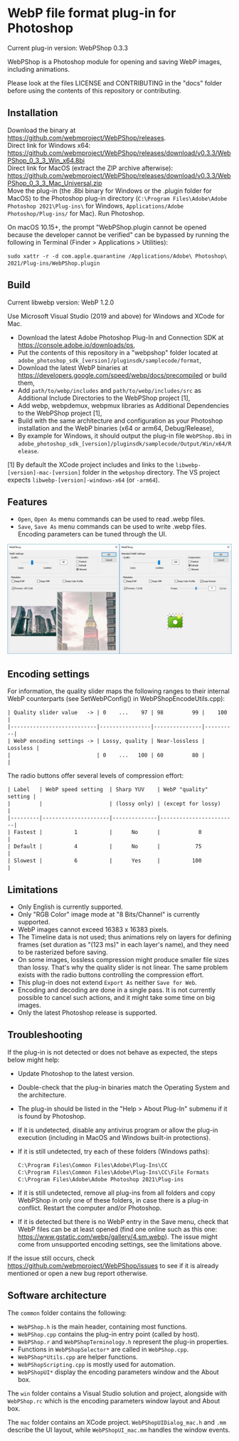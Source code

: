 # WebP file format plug-in for Photoshop

Current plug-in version: WebPShop 0.3.3

WebPShop is a Photoshop module for opening and saving WebP images, including
animations.

Please look at the files LICENSE and CONTRIBUTING in the "docs" folder before
using the contents of this repository or contributing.

## Installation

Download the binary at https://github.com/webmproject/WebPShop/releases. \
Direct link for Windows x64:
https://github.com/webmproject/WebPShop/releases/download/v0.3.3/WebPShop_0_3_3_Win_x64.8bi \
Direct link for MacOS (extract the ZIP archive afterwise):
https://github.com/webmproject/WebPShop/releases/download/v0.3.3/WebPShop_0_3_3_Mac_Universal.zip \
Move the plug-in (the .8bi binary for Windows or the .plugin folder for MacOS)
to the Photoshop plug-in directory
(`C:\Program Files\Adobe\Adobe Photoshop 2021\Plug-ins\` for Windows,
`Applications/Adobe Photoshop/Plug-ins/` for Mac). Run Photoshop.

On macOS 10.15+, the prompt "WebPShop.plugin cannot be opened because
the developer cannot be verified" can be bypassed by running the following
in Terminal (Finder > Applications > Utilities):

```
sudo xattr -r -d com.apple.quarantine /Applications/Adobe\ Photoshop\ 2021/Plug-ins/WebPShop.plugin
```

## Build

Current libwebp version: WebP 1.2.0

Use Microsoft Visual Studio (2019 and above) for Windows and XCode for Mac.

*   Download the latest Adobe Photoshop Plug-In and Connection SDK at
    https://console.adobe.io/downloads/ps,
*   Put the contents of this repository in a "webpshop" folder located at
    `adobe_photoshop_sdk_[version]/pluginsdk/samplecode/format`,
*   Download the latest WebP binaries at
    https://developers.google.com/speed/webp/docs/precompiled or build them,
*   Add `path/to/webp/includes` and `path/to/webp/includes/src` as Additional
    Include Directories to the WebPShop project [1],
*   Add webp, webpdemux, webpmux libraries as Additional Dependencies to the
    WebPShop project [1],
*   Build with the same architecture and configuration as your Photoshop
    installation and the WebP binaries (x64 or arm64, Debug/Release),
*   By example for Windows, it should output the plug-in file `WebPShop.8bi` in
    `adobe_photoshop_sdk_[version]/pluginsdk/samplecode/Output/Win/x64/Release`.

[1] By default the XCode project includes and links to the
`libwebp-[version]-mac-[version]` folder in the `webpshop` directory. The VS
project expects `libwebp-[version]-windows-x64` (or `-arm64`).

## Features

*   `Open`, `Open As` menu commands can be used to read .webp files.
*   `Save`, `Save As` menu commands can be used to write .webp files. Encoding
    parameters can be tuned through the UI.

![WebPShop encoding settings - Windows](docs/webpshop_enc_ui_windows.webp)

## Encoding settings

For information, the quality slider maps the following ranges to their internal
WebP counterparts (see SetWebPConfig() in WebPShopEncodeUtils.cpp):

    | Quality slider value   -> | 0    ...    97 | 98         99 |    100   |
    |---------------------------|----------------|---------------|----------|
    | WebP encoding settings -> | Lossy, quality | Near-lossless | Lossless |
    |                           | 0    ...   100 | 60         80 |          |

The radio buttons offer several levels of compression effort:

    | Label   | WebP speed setting  | Sharp YUV    | WebP "quality" setting |
    |         |                     | (lossy only) | (except for lossy)     |
    |---------|---------------------|--------------|------------------------|
    | Fastest |          1          |      No      |            0           |
    | Default |          4          |      No      |           75           |
    | Slowest |          6          |      Yes     |          100           |

## Limitations

*   Only English is currently supported.
*   Only "RGB Color" image mode at "8 Bits/Channel" is currently supported.
*   WebP images cannot exceed 16383 x 16383 pixels.
*   The Timeline data is not used; thus animations rely on layers for defining
    frames (set duration as "(123 ms)" in each layer's name), and they need to
    be rasterized before saving.
*   On some images, lossless compression might produce smaller file sizes than
    lossy. That's why the quality slider is not linear. The same problem exists
    with the radio buttons controlling the compression effort.
*   This plug-in does not extend `Export As` neither `Save for Web`.
*   Encoding and decoding are done in a single pass. It is not currently
    possible to cancel such actions, and it might take some time on big images.
*   Only the latest Photoshop release is supported.

## Troubleshooting

If the plug-in is not detected or does not behave as expected, the steps below
might help:

*   Update Photoshop to the latest version.
*   Double-check that the plug-in binaries match the Operating System and the
    architecture.
*   The plug-in should be listed in the "Help > About Plug-In" submenu if it is
    found by Photoshop.
*   If it is undetected, disable any antivirus program or allow the plug-in
    execution (including in MacOS and Windows built-in protections).
*   If it is still undetected, try each of these folders (Windows paths):

        C:\Program Files\Common Files\Adobe\Plug-Ins\CC
        C:\Program Files\Common Files\Adobe\Plug-Ins\CC\File Formats
        C:\Program Files\Adobe\Adobe Photoshop 2021\Plug-ins

*   If it is still undetected, remove all plug-ins from all folders and copy
    WebPShop in only one of these folders, in case there is a plug-in conflict.
    Restart the computer and/or Photoshop.
*   If it is detected but there is no WebP entry in the Save menu, check that
    WebP files can be at least opened (find one online such as this one:
    https://www.gstatic.com/webp/gallery/4.sm.webp). The issue might come from
    unsupported encoding settings, see the limitations above.

If the issue still occurs, check https://github.com/webmproject/WebPShop/issues
to see if it is already mentioned or open a new bug report otherwise.

## Software architecture

The `common` folder contains the following:

*   `WebPShop.h` is the main header, containing most functions.
*   `WebPShop.cpp` contains the plug-in entry point (called by host).
*   `WebPShop.r` and `WebPShopTerminology.h` represent the plug-in properties.
*   Functions in `WebPShopSelector*` are called in `WebPShop.cpp`.
*   `WebPShop*Utils.cpp` are helper functions.
*   `WebPShopScripting.cpp` is mostly used for automation.
*   `WebPShopUI*` display the encoding parameters window and the About box.

The `win` folder contains a Visual Studio solution and project, alongside with
`WebPShop.rc` which is the encoding parameters window layout and About box.

The `mac` folder contains an XCode project. `WebPShopUIDialog_mac.h` and `.mm`
describe the UI layout, while `WebPShopUI_mac.mm` handles the window events.

